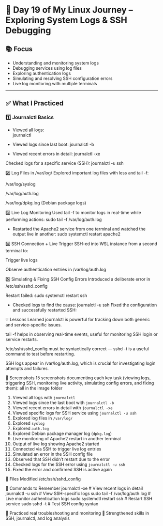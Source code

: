 # 🐧 Day 19 of My Linux Journey – Exploring System Logs & SSH Debugging

## 📚 Focus
- Understanding and monitoring system logs
- Debugging services using log files
- Exploring authentication logs
- Simulating and resolving SSH configuration errors
- Live log monitoring with multiple terminals

---

## ✅ What I Practiced

### 1️⃣ Journalctl Basics
- Viewed all logs:  
  journalctl

- Viewed logs since last boot:
  journalctl -b

- Viewed recent errors in detail:
  journalctl -xe

Checked logs for a specific service (SSH):
  journalctl -u ssh

2️⃣ Log Files in /var/log/
Explored important log files with less and tail -f:

/var/log/syslog

/var/log/auth.log

/var/log/dpkg.log (Debian package logs)

3️⃣ Live Log Monitoring
Used tail -f to monitor logs in real-time while performing actions:
sudo tail -f /var/log/auth.log

- Restarted the Apache2 service from one terminal and watched the output live in another:
sudo systemctl restart apache2

4️⃣ SSH Connection + Live Trigger
SSH-ed into WSL instance from a second terminal to:

Trigger live logs

Observe authentication entries in /var/log/auth.log

5️⃣ Simulating & Fixing SSH Config Errors
Introduced a deliberate error in /etc/ssh/sshd_config

Restart failed:
sudo systemctl restart ssh

- Checked logs to find the cause:
journalctl -u ssh
Fixed the configuration and successfully restarted SSH:

💡 Lessons Learned
journalctl is powerful for tracking down both generic and service-specific issues.

tail -f helps in observing real-time events, useful for monitoring SSH login or service restarts.

/etc/ssh/sshd_config must be syntactically correct — sshd -t is a useful command to test before restarting.

SSH logs appear in /var/log/auth.log, which is crucial for investigating login attempts and failures.

📸 Screenshots
15 screenshots documenting each key task (viewing logs, triggering SSH, monitoring live activity, simulating config errors, and fixing them): all in the image folder
1. Viewed all logs with `journalctl`
2. Viewed logs since the last boot with `journalctl -b`
3. Viewed recent errors in detail with `journalctl -xe`
4. Viewed specific logs for SSH service using `journalctl -u ssh`
5. Explored log files in `/var/log/`
6. Explored `syslog`
7. Explored `auth.log`
8. Explored Debian package manager log (`dpkg.log`)
9. Live monitoring of Apache2 restart in another terminal
10. Output of live log showing Apache2 started
11. Connected via SSH to trigger live log entries
12. Simulated an error in the SSH config file
13. Observed that SSH didn’t restart due to the error
14. Checked logs for the SSH error using `journalctl -u ssh`
15. Fixed the error and confirmed SSH is active again


📁 Files Modified
/etc/ssh/sshd_config

🧠 Commands to Remember
journalctl -xe                 # View recent logs in detail
journalctl -u ssh             # View SSH-specific logs
sudo tail -f /var/log/auth.log  # Live monitor authentication logs
sudo systemctl restart ssh    # Restart SSH service
sudo sshd -t                  # Test SSH config syntax

🔁 Practiced real troubleshooting and monitoring
🧩 Strengthened skills in SSH, journalctl, and log analysis